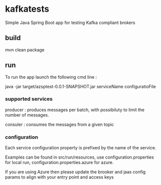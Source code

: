# kafkatests

Simple Java Spring Boot app for testing Kafka compliant brokers

## build 

mvn clean package

## run 

To run the app launch the following cmd line : 

java -jar target/azsptest-0.0.1-SNAPSHOT.jar serviceName configuratioFile

### supported services 

producer : produces messages per batch, with possibiluty to limit the number of messages.

consuler : consumes the messages from a given topic

### configuration 

Each service configuration property is prefixed by the name of the service.

Examples can be found in src/run/resources, use configuration.properties for local run, configuration.properties.azure for azure.

If you are using Azure then please update the brooker and jaas config params to align with your entry point and access keys
